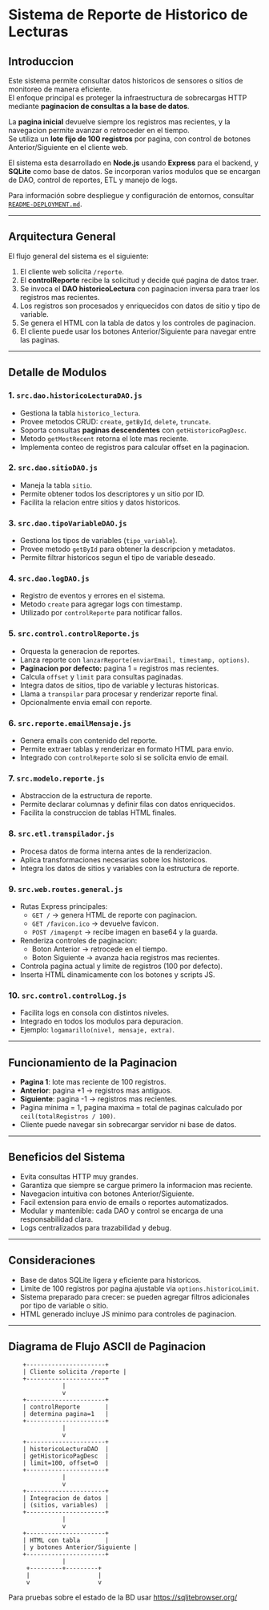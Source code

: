 # Sistema de Reporte de Historico de Lecturas

## Introduccion

Este sistema permite consultar datos historicos de sensores o sitios de monitoreo de manera eficiente.  
El enfoque principal es proteger la infraestructura de sobrecargas HTTP mediante **paginacion de consultas a la base de datos**.  

La **pagina inicial** devuelve siempre los registros mas recientes, y la navegacion permite avanzar o retroceder en el tiempo.  
Se utiliza un **lote fijo de 100 registros** por pagina, con control de botones Anterior/Siguiente en el cliente web.  

El sistema esta desarrollado en **Node.js** usando **Express** para el backend, y **SQLite** como base de datos.
Se incorporan varios modulos que se encargan de DAO, control de reportes, ETL y manejo de logs.

Para información sobre despliegue y configuración de entornos, consultar [`README-DEPLOYMENT.md`](README-DEPLOYMENT.md).

---

## Arquitectura General

El flujo general del sistema es el siguiente:

1. El cliente web solicita `/reporte`.
2. El **controlReporte** recibe la solicitud y decide qué pagina de datos traer.
3. Se invoca el **DAO historicoLectura** con paginacion inversa para traer los registros mas recientes.
4. Los registros son procesados y enriquecidos con datos de sitio y tipo de variable.
5. Se genera el HTML con la tabla de datos y los controles de paginacion.
6. El cliente puede usar los botones Anterior/Siguiente para navegar entre las paginas.  

---

## Detalle de Modulos

### 1. `src.dao.historicoLecturaDAO.js`

- Gestiona la tabla `historico_lectura`.
- Provee metodos CRUD: `create`, `getById`, `delete`, `truncate`.
- Soporta consultas **paginas descendentes** con `getHistoricoPagDesc`.
- Metodo `getMostRecent` retorna el lote mas reciente.
- Implementa conteo de registros para calcular offset en la paginacion.

### 2. `src.dao.sitioDAO.js`

- Maneja la tabla `sitio`.
- Permite obtener todos los descriptores y un sitio por ID.
- Facilita la relacion entre sitios y datos historicos.

### 3. `src.dao.tipoVariableDAO.js`

- Gestiona los tipos de variables (`tipo_variable`).
- Provee metodo `getById` para obtener la descripcion y metadatos.
- Permite filtrar historicos segun el tipo de variable deseado.

### 4. `src.dao.logDAO.js`

- Registro de eventos y errores en el sistema.
- Metodo `create` para agregar logs con timestamp.
- Utilizado por `controlReporte` para notificar fallos.

### 5. `src.control.controlReporte.js`

- Orquesta la generacion de reportes.
- Lanza reporte con `lanzarReporte(enviarEmail, timestamp, options)`.
- **Paginacion por defecto:** pagina 1 = registros mas recientes.
- Calcula `offset` y `limit` para consultas paginadas.
- Integra datos de sitios, tipo de variable y lecturas historicas.
- Llama a `transpilar` para procesar y renderizar reporte final.
- Opcionalmente envia email con reporte.

### 6. `src.reporte.emailMensaje.js`

- Genera emails con contenido del reporte.
- Permite extraer tablas y renderizar en formato HTML para envio.
- Integrado con `controlReporte` solo si se solicita envio de email.

### 7. `src.modelo.reporte.js`

- Abstraccion de la estructura de reporte.
- Permite declarar columnas y definir filas con datos enriquecidos.
- Facilita la construccion de tablas HTML finales.

### 8. `src.etl.transpilador.js`

- Procesa datos de forma interna antes de la renderizacion.
- Aplica transformaciones necesarias sobre los historicos.
- Integra los datos de sitios y variables con la estructura de reporte.

### 9. `src.web.routes.general.js`

- Rutas Express principales:
  - `GET /` → genera HTML de reporte con paginacion.
  - `GET /favicon.ico` → devuelve favicon.
  - `POST /imagenpt` → recibe imagen en base64 y la guarda.
- Renderiza controles de paginacion:
  - Boton Anterior → retrocede en el tiempo.
  - Boton Siguiente → avanza hacia registros mas recientes.
- Controla pagina actual y limite de registros (100 por defecto).
- Inserta HTML dinamicamente con los botones y scripts JS.

### 10. `src.control.controlLog.js`

- Facilita logs en consola con distintos niveles.
- Integrado en todos los modulos para depuracion.
- Ejemplo: `logamarillo(nivel, mensaje, extra)`.

---

## Funcionamiento de la Paginacion

- **Pagina 1**: lote mas reciente de 100 registros.
- **Anterior**: pagina +1 → registros mas antiguos.
- **Siguiente**: pagina -1 → registros mas recientes.
- Pagina minima = 1, pagina maxima = total de paginas calculado por `ceil(totalRegistros / 100)`.
- Cliente puede navegar sin sobrecargar servidor ni base de datos.

---

## Beneficios del Sistema

- Evita consultas HTTP muy grandes.
- Garantiza que siempre se cargue primero la informacion mas reciente.
- Navegacion intuitiva con botones Anterior/Siguiente.
- Facil extension para envio de emails o reportes automatizados.
- Modular y mantenible: cada DAO y control se encarga de una responsabilidad clara.
- Logs centralizados para trazabilidad y debug.

---

## Consideraciones

- Base de datos SQLite ligera y eficiente para historicos.
- Limite de 100 registros por pagina ajustable via `options.historicoLimit`.
- Sistema preparado para crecer: se pueden agregar filtros adicionales por tipo de variable o sitio.
- HTML generado incluye JS minimo para controles de paginacion.

---

## Diagrama de Flujo ASCII de Paginacion

        +----------------------+
        | Cliente solicita /reporte |
        +----------------------+
                   |
                   v
        +----------------------+
        | controlReporte       |
        | determina pagina=1   |
        +----------------------+
                   |
                   v
        +----------------------+
        | historicoLecturaDAO  |
        | getHistoricoPagDesc  |
        | limit=100, offset=0  |
        +----------------------+
                   |
                   v
        +----------------------+
        | Integracion de datos |
        | (sitios, variables)  |
        +----------------------+
                   |
                   v
        +----------------------+
        | HTML con tabla       |
        | y botones Anterior/Siguiente |
        +----------------------+
                   |
         +---------+---------+
         |                   |
         v                   v


Para pruebas sobre el estado de la BD usar https://sqlitebrowser.org/

